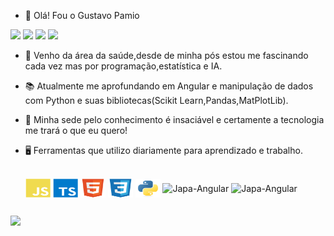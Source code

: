 - 👋 Olá! Fou o Gustavo Pamio

<div> 
 
  <a href="https://instagram.com/pamio_personal" target="_blank"><img src="https://img.shields.io/badge/-Instagram-%23E4405F?style=for-the-badge&logo=instagram&logoColor=white" target="_blank"></a>
  <a href = "mailto:gustavotajo@gmail.com"><img src="https://img.shields.io/badge/-Gmail-%23333?style=for-the-badge&logo=gmail&logoColor=white" target="_blank"></a>
    <a href="https://www.linkedin.com/in/gustavo-pamio-04550a170" target="_blank"><img src="https://img.shields.io/badge/-LinkedIn-%230077B5?style=for-the-badge&logo=linkedin&logoColor=white" target="_blank"></a> 
    <a href="https://wa.me/5511950686466" target="_blank"><img src="https://img.shields.io/badge/WhatsApp-25D366?style=for-the-badge&logo=whatsapp&logoColor=white" target="_blank"></a>
></a>
   
- 👦 Venho da área da saúde,desde de minha pós estou me fascinando cada vez mas por programação,estatística e IA.
- 📚 Atualmente me aprofundando em Angular e manipulação de dados com Python e suas bibliotecas(Scikit Learn,Pandas,MatPlotLib).
- 🚀 Minha sede pelo conhecimento é insaciável e certamente a tecnologia me trará o que eu quero!
- 🖥️  Ferramentas que utilizo diariamente para aprendizado e trabalho.
  <div> 
  <div style="display: inline_block"><br>
  <img align="center" alt="Japa-Js" height="30" width="40" src="https://raw.githubusercontent.com/devicons/devicon/master/icons/javascript/javascript-plain.svg">
  <img align="center" alt="Japa-Ts" height="30" width="40" src="https://raw.githubusercontent.com/devicons/devicon/master/icons/typescript/typescript-plain.svg">
  <img align="center" alt="Japa-HTML" height="30" width="40" src="https://raw.githubusercontent.com/devicons/devicon/master/icons/html5/html5-original.svg">
  <img align="center" alt="Japa-CSS" height="30" width="40" src="https://raw.githubusercontent.com/devicons/devicon/master/icons/css3/css3-original.svg">
  <img align="center" alt="Japa-Python" height="30" width="40" src="https://raw.githubusercontent.com/devicons/devicon/master/icons/python/python-original.svg">
  <img align="center" alt="Japa-Angular" height="30" width="40" src="https://cdn.jsdelivr.net/gh/devicons/devicon/icons/angularjs/angularjs-original.svg" />
  <img  align="center" alt="Japa-Angular" height="30" width="40" src="https://cdn.jsdelivr.net/gh/devicons/devicon/icons/git/git-original.svg" />
  </div>
    
  ##

<div>
  <a href="https://github.com/TajoJapa">
  <img height="180em" src="https://github-readme-stats.vercel.app/api?username=tajojapa&show_icons=true&theme=dark&include_all_commits=true&count_private=true"/>
    <div style="display: inline_block"><br>
</div>
    
   


<!---
TajoJapa/TajoJapa is a ✨ special ✨ repository because its `README.md` (this file) appears on your GitHub profile.
You can click the Preview link to take a look at your changes.
--->
